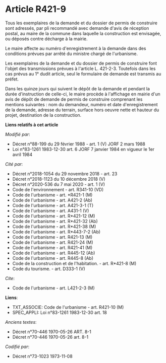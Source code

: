 # Article R421-9

Tous les exemplaires de la demande et du dossier de permis de construire sont adressés, par pli recommandé avec demande
d'avis de réception postal, au maire de la commune dans laquelle la construction est envisagée, ou déposés contre décharge à
la mairie.

Le maire affecte au numéro d'enregistrement à la demande dans des conditions prévues par arrêté du ministre chargé de
l'urbanisme.

Les exemplaires de la demande et du dossier de permis de construire font l'objet des transmissions prévues à l'article L.
421-2-3. Toutefois dans les cas prévus au 1° dudit article, seul le formulaire de demande est transmis au préfet.

Dans les quinze jours qui suivent le dépôt de la demande et pendant la durée d'instruction de celle-ci, le maire procède à
l'affichage en mairie d'un avis de dépôt de demande de permis de construire comprenant les mentions suivantes : nom du
demandeur, numéro et date d'enregistrement de la demande, adresse du terrain, surface hors oeuvre nette et hauteur du projet,
destination de la construction.

**Liens relatifs à cet article**

_Modifié par_:

  - Décret n°88-199 du 29 février 1988 - art. 1 (V) JORF 2 mars 1988
  - Loi n°83-1261 1983-12-30 art. 6 JORF 7 janvier 1984 en vigueur le 1er avril 1984

_Cité par_:

  - Décret n°2018-1054 du 29 novembre 2018 - art. 23
  - Décret n°2018-1123 du 10 décembre 2018 (V)
  - Décret n°2020-536 du 7 mai 2020 - art. 1 (V)
  - Code de l'environnement - art. R341-10 (VD)
  - Code de l'urbanisme - art. *R421-1 (M)
  - Code de l'urbanisme - art. A421-2 (Ab)
  - Code de l'urbanisme - art. A421-3-1 (T)
  - Code de l'urbanisme - art. A431-1 (V)
  - Code de l'urbanisme - art. R*421-12 (M)
  - Code de l'urbanisme - art. R*421-32 (Ab)
  - Code de l'urbanisme - art. R*421-38 (M)
  - Code de l'urbanisme - art. R*443-7-2 (Ab)
  - Code de l'urbanisme - art. R421-13 (M)
  - Code de l'urbanisme - art. R421-24 (M)
  - Code de l'urbanisme - art. R421-41 (M)
  - Code de l'urbanisme - art. R445-12 (Ab)
  - Code de l'urbanisme - art. R445-8 (Ab)
  - Code de la construction et de l'habitation. - art. R*421-8 (M)
  - Code du tourisme. - art. D333-1 (V)

_Cite_:

  - Code de l'urbanisme - art. L421-2-3 (M)

**Liens**:

  - TXT_ASSOCIE: Code de l'urbanisme - art. R421-10 (M)
  - SPEC_APPLI: Loi n°83-1261 1983-12-30 art. 18

_Anciens textes_:

  - Décret n°70-446 1970-05-26 ART. 8-1
  - Décret n°70-446 1970-05-26 art. 8-1

_Codifié par_:

  - Décret n°73-1023 1973-11-08
